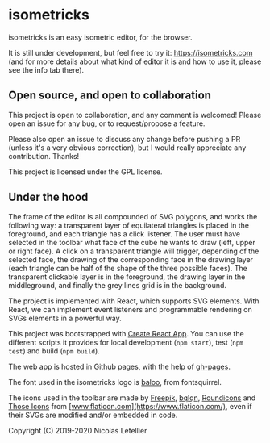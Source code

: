 
# isometricks

isometricks is an easy isometric editor, for the browser.

It is still under development, but feel free to try it: https://isometricks.com (and for more details about what kind of editor it is and how to use it, please see the info tab there).

## Open source, and open to collaboration

This project is open to collaboration, and any comment is welcomed! Please open an issue for any bug, or to request/propose a feature.

Please also open an issue to discuss any change before pushing a PR (unless it's a very obvious correction), but I would really appreciate any contribution. Thanks!

This project is licensed under the GPL license.

## Under the hood

The frame of the editor is all compounded of SVG polygons, and works the following way: a transparent layer of equilateral triangles is placed in the foreground, and each triangle has a click listener. The user must have selected in the toolbar what face of the cube he wants to draw (left, upper or right face). A click on a transparent triangle will trigger, depending of the selected face, the drawing of the corresponding face in the drawing layer (each triangle can be half of the shape of the three possible faces).
The transparent clickable layer is in the foreground, the drawing layer in the middleground, and finally the grey lines grid is in the background.

The project is implemented with React, which supports SVG elements. With React, we can implement event listeners and programmable rendering on SVGs elements in a powerful way.

This project was bootstrapped with [Create React App](https://github.com/facebook/create-react-app).
You can use the different scripts it provides for local development (`npm start`), test (`npm test`) and build (`npm build`).

The web app is hosted in Github pages, with the help of [gh-pages](https://create-react-app.dev/docs/deployment/#github-pages).

The font used in the isometricks logo is [baloo](https://www.fontsquirrel.com/fonts/baloo), from fontsquirrel.

The icons used in the toolbar are made by [Freepik](https://www.flaticon.com/authors/freepik), [bqlqn](https://www.flaticon.com/authors/bqlqn), [Roundicons](https://www.flaticon.com/authors/roundicons) and [Those Icons](https://www.flaticon.com/authors/those-icons) from [www.flaticon.com](https://www.flaticon.com/), even if their SVGs are modified and/or embedded in code.

Copyright (C) 2019-2020  Nicolas Letellier
